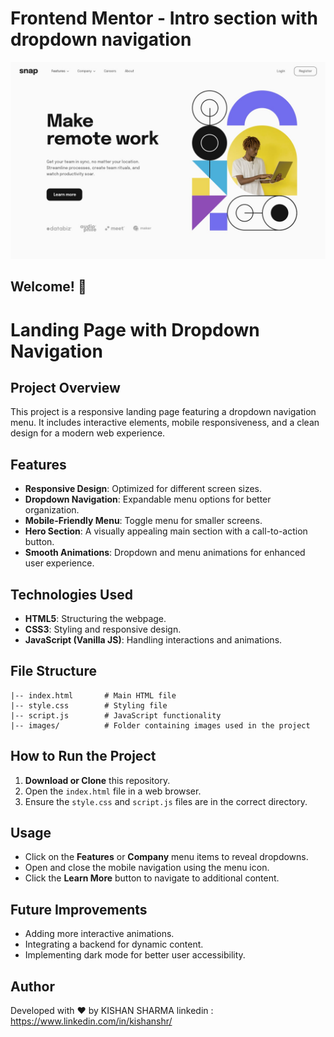 # Frontend Mentor - Intro section with dropdown navigation

![Design preview for the Intro section with dropdown navigation coding challenge](./intro-section-with-dropdown-navigation-main/design/desktop-design.jpg)

## Welcome! 👋

# Landing Page with Dropdown Navigation

## Project Overview
This project is a responsive landing page featuring a dropdown navigation menu. It includes interactive elements, mobile responsiveness, and a clean design for a modern web experience.

## Features
- **Responsive Design**: Optimized for different screen sizes.
- **Dropdown Navigation**: Expandable menu options for better organization.
- **Mobile-Friendly Menu**: Toggle menu for smaller screens.
- **Hero Section**: A visually appealing main section with a call-to-action button.
- **Smooth Animations**: Dropdown and menu animations for enhanced user experience.

## Technologies Used
- **HTML5**: Structuring the webpage.
- **CSS3**: Styling and responsive design.
- **JavaScript (Vanilla JS)**: Handling interactions and animations.

## File Structure
```
|-- index.html       # Main HTML file
|-- style.css        # Styling file
|-- script.js        # JavaScript functionality
|-- images/          # Folder containing images used in the project
```

## How to Run the Project
1. **Download or Clone** this repository.
2. Open the `index.html` file in a web browser.
3. Ensure the `style.css` and `script.js` files are in the correct directory.

## Usage
- Click on the **Features** or **Company** menu items to reveal dropdowns.
- Open and close the mobile navigation using the menu icon.
- Click the **Learn More** button to navigate to additional content.

## Future Improvements
- Adding more interactive animations.
- Integrating a backend for dynamic content.
- Implementing dark mode for better user accessibility.

## Author
Developed with ❤️ by KISHAN SHARMA
linkedin : https://www.linkedin.com/in/kishanshr/

